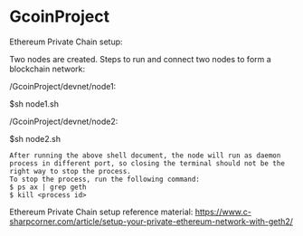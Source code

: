 # GcoinProject

Ethereum Private Chain setup:

  Two nodes are created. Steps to run and connect two nodes to form a blockchain network:
  
  /GcoinProject/devnet/node1:
  
  $sh node1.sh
  
  /GcoinProject/devnet/node2:
  
  $sh node2.sh
    
    After running the above shell document, the node will run as daemon process in different port, so closing the terminal should not be the right way to stop the process.
    To stop the process, run the following command:
    $ ps ax | grep geth
    $ kill <process id> 
  
  Ethereum Private Chain setup reference material: https://www.c-sharpcorner.com/article/setup-your-private-ethereum-network-with-geth2/
